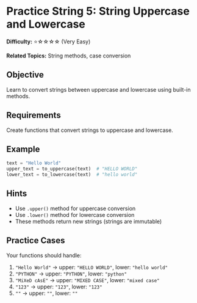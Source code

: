 # Practice String 5: String Uppercase and Lowercase

**Difficulty:** ⭐☆☆☆☆ (Very Easy)

**Related Topics:** String methods, case conversion

## Objective

Learn to convert strings between uppercase and lowercase using built-in methods.

## Requirements

Create functions that convert strings to uppercase and lowercase.

## Example

```python
text = "Hello World"
upper_text = to_uppercase(text)  # "HELLO WORLD"
lower_text = to_lowercase(text)  # "hello world"
```

## Hints

- Use `.upper()` method for uppercase conversion
- Use `.lower()` method for lowercase conversion
- These methods return new strings (strings are immutable)

## Practice Cases

Your functions should handle:

1. `"Hello World"` → upper: `"HELLO WORLD"`, lower: `"hello world"`
2. `"PYTHON"` → upper: `"PYTHON"`, lower: `"python"`
3. `"MiXeD cAsE"` → upper: `"MIXED CASE"`, lower: `"mixed case"`
4. `"123"` → upper: `"123"`, lower: `"123"`
5. `""` → upper: `""`, lower: `""`
